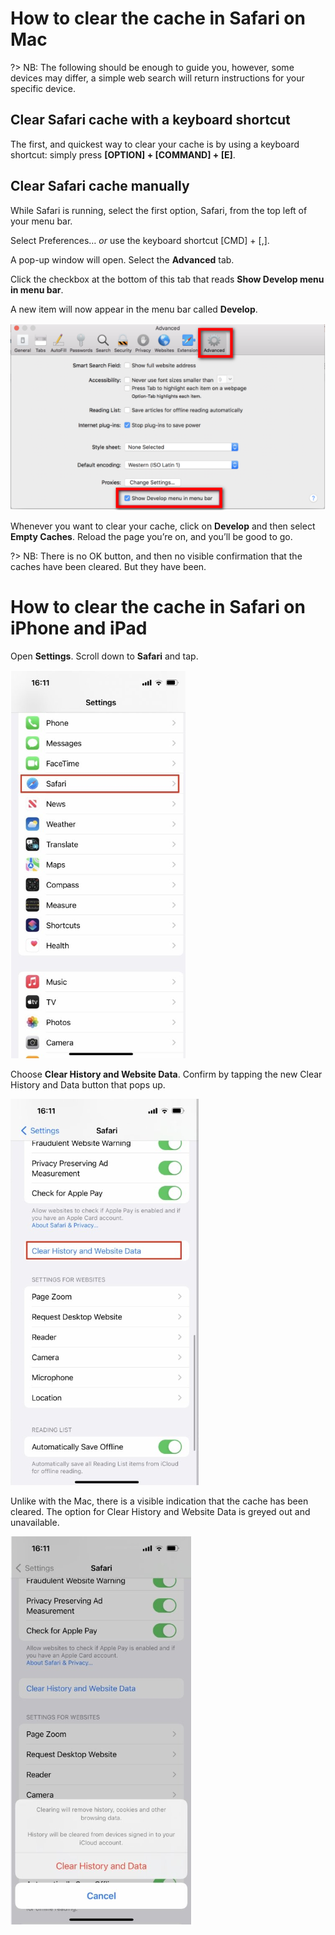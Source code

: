 # How to clear the cache in Safari on Mac

?> NB: The following should be enough to guide you, however, some devices may differ, a simple web search will return instructions for your specific device.

## Clear Safari cache with a keyboard shortcut

The first, and quickest way to clear your cache is by using a keyboard shortcut: simply press **[OPTION] + [COMMAND] + [E]**.

## Clear Safari cache manually

While Safari is running, select the first option, Safari, from the top left of your menu bar.

Select Preferences… *or* use the keyboard shortcut [CMD] + [,].

A pop-up window will open. Select the **Advanced** tab.

Click the checkbox at the bottom of this tab that reads **Show Develop menu in menu bar**. 

A new item will now appear in the menu bar called **Develop**.

![image-20220606124837024](image-20220606124837024.png)



Whenever you want to clear your cache, click on **Develop** and then select **Empty Caches**.
Reload the page you’re on, and you’ll be good to go.

?> NB: There is no OK button, and then no visible confirmation that the caches have been cleared. But they have been.

# How to clear the cache in Safari on iPhone and iPad

Open **Settings**.
Scroll down to **Safari** and tap.

![image-20220606115944314](image-20220606115944314.png)



Choose **Clear History and Website Data**.
Confirm by tapping the new Clear History and Data button that pops up.

![image-20220606120004916](image-20220606120004916.png)



Unlike with the Mac, there is a visible indication that the cache has been cleared. The option for Clear History and Website Data is greyed out and unavailable.

![image-20220606120022279](image-20220606120022279.png)